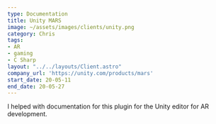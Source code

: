 ```yaml
---
type: Documentation
title: Unity MARS
image: ~/assets/images/clients/unity.png
category: Chris
tags:
- AR
- gaming
- C Sharp
layout: "../../layouts/Client.astro"
company_url: 'https://unity.com/products/mars'
start_date: 20-05-11
end_date: 20-05-27
---
```


I helped with documentation for this plugin for the Unity editor for AR development.